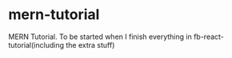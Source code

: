 # mern-tutorial
MERN Tutorial. To be started when I finish everything in fb-react-tutorial(including the extra stuff)
